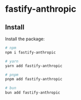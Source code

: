 # fastify-anthropic

## Install

Install the package:

```sh
# npm
npm i fastify-anthropic

# yarn
yarn add fastify-anthropic

# pnpm
pnpm add fastify-anthropic

# bun
bun add fastify-anthropic
```
